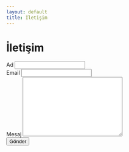 ```yaml
---
layout: default
title: İletişim
---
```


<div id="contact">
  <h1 class="pageTitle">İletişim</h1>
  
  <form action="http://formspree.io/your@mail.com" method="POST">
    <label for="name">Ad</label>
    <input type="text" id="name" name="name" class="full-width"><br>
    <label for="email">Email</label>
    <input type="email" id="email" name="_replyto" class="full-width"><br>
    <label for="message">Mesaj</label>
    <textarea name="message" id="message" cols="30" rows="10" class="full-width"></textarea><br>
    <input type="submit" value="Gönder" class="button">
  </form>
</div>
